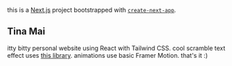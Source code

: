 this is a [Next.js](https://nextjs.org/) project bootstrapped with [`create-next-app`](https://github.com/vercel/next.js/tree/canary/packages/create-next-app).

## Tina Mai

itty bitty personal website using React with Tailwind CSS. cool scramble text effect uses [this library](https://www.use-scramble.dev/). animations use basic Framer Motion. that's it :)
